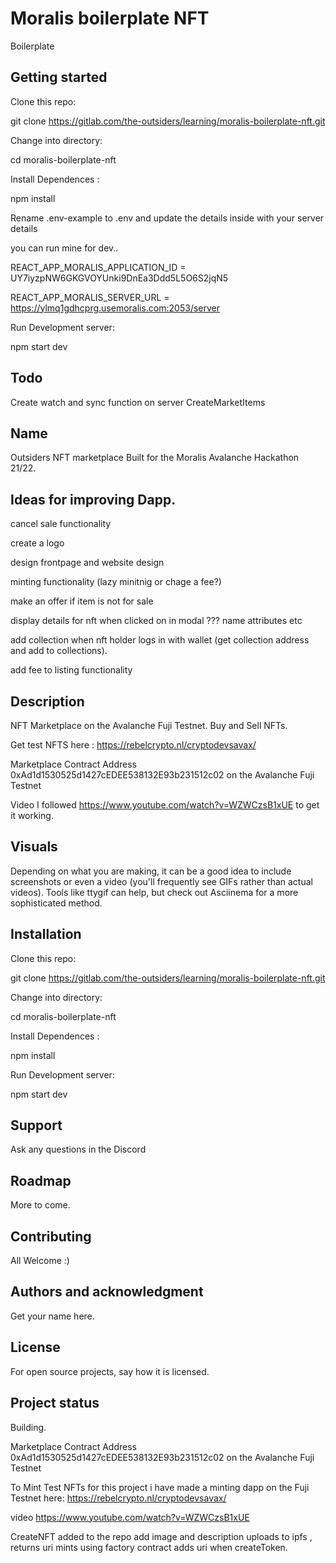 # Moralis boilerplate NFT

Boilerplate

## Getting started

Clone this repo:

git clone https://gitlab.com/the-outsiders/learning/moralis-boilerplate-nft.git



Change into directory:

cd moralis-boilerplate-nft



Install Dependences : 

npm install



Rename .env-example to .env and update the details inside with your server details


you can run mine for dev..

REACT_APP_MORALIS_APPLICATION_ID = UY7iyzpNW6GKGVOYUnki9DnEa3Ddd5L5O6S2jqN5

REACT_APP_MORALIS_SERVER_URL = https://ylmq1gdhcprg.usemoralis.com:2053/server




Run Development server:

npm start dev



## Todo

Create watch and sync function on server  CreateMarketItems

## Name
Outsiders NFT marketplace Built for the Moralis Avalanche Hackathon 21/22.

## Ideas for improving Dapp. 
cancel sale functionality

create a logo

design frontpage and website design

minting functionality (lazy minitnig or chage a fee?)

make an offer if item is not for sale

display details for nft when clicked on in modal ??? name attributes etc

add collection when nft holder logs in with wallet (get collection address and add to collections).

add fee to listing functionality


## Description
NFT Marketplace on the Avalanche Fuji Testnet.
Buy and Sell NFTs.

Get test NFTS here : https://rebelcrypto.nl/cryptodevsavax/

Marketplace Contract Address  0xAd1d1530525d1427cEDEE538132E93b231512c02 on the Avalanche Fuji Testnet

Video I followed  https://www.youtube.com/watch?v=WZWCzsB1xUE to get it working.

## Visuals
Depending on what you are making, it can be a good idea to include screenshots or even a video (you'll frequently see GIFs rather than actual videos). Tools like ttygif can help, but check out Asciinema for a more sophisticated method.


## Installation

Clone this repo:

git clone https://gitlab.com/the-outsiders/learning/moralis-boilerplate-nft.git


Change into directory:

cd moralis-boilerplate-nft


Install Dependences : 

npm install


Run Development server:

npm start dev



## Support
Ask any questions in the Discord

## Roadmap
More to come.

## Contributing
All Welcome :)

## Authors and acknowledgment
Get your name here.

## License
For open source projects, say how it is licensed.

## Project status
Building.

Marketplace Contract Address  0xAd1d1530525d1427cEDEE538132E93b231512c02 on the Avalanche Fuji Testnet

To Mint Test NFTs for this project i have made a minting dapp on the Fuji Testnet here:
https://rebelcrypto.nl/cryptodevsavax/

video https://www.youtube.com/watch?v=WZWCzsB1xUE

CreateNFT added to the repo
add image and description
uploads to ipfs , returns uri
mints using factory contract adds uri when createToken.



